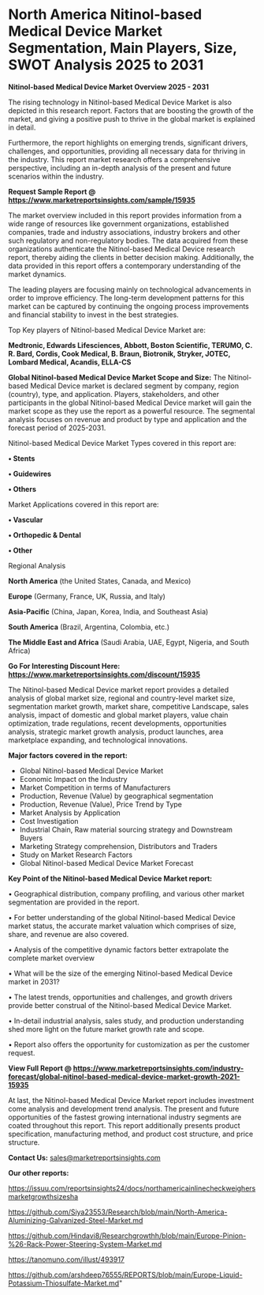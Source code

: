 # North America Nitinol-based Medical Device Market Segmentation, Main Players, Size, SWOT Analysis 2025 to 2031

<Strong> Nitinol-based Medical Device Market Overview 2025 - 2031</strong>

The rising technology in Nitinol-based Medical Device Market is also depicted in this research report. Factors that are boosting the growth of the market, and giving a positive push to thrive in the global market is explained in detail.

Furthermore, the report highlights on emerging trends, significant drivers, challenges, and opportunities, providing all necessary data for thriving in the industry. This report market research offers a comprehensive perspective, including an in-depth analysis of the present and future scenarios within the industry.

<strong>Request Sample Report @ <a href=https://www.marketreportsinsights.com/sample/15935>https://www.marketreportsinsights.com/sample/15935</a></strong>

The market overview included in this report provides information from a wide range of resources like government organizations, established companies, trade and industry associations, industry brokers and other such regulatory and non-regulatory bodies. The data acquired from these organizations authenticate the Nitinol-based Medical Device research report, thereby aiding the clients in better decision making. Additionally, the data provided in this report offers a contemporary understanding of the market dynamics.

The leading players are focusing mainly on technological advancements in order to improve efficiency. The long-term development patterns for this market can be captured by continuing the ongoing process improvements and financial stability to invest in the best strategies.

Top Key players of Nitinol-based Medical Device Market are:

<strong>Medtronic, Edwards Lifesciences, Abbott, Boston Scientific, TERUMO, C. R. Bard, Cordis, Cook Medical, B. Braun, Biotronik, Stryker, JOTEC, Lombard Medical, Acandis, ELLA-CS</strong>

<strong><b>Global Nitinol-based Medical Device Market Scope and Size:</b></strong>
The Nitinol-based Medical Device market is declared segment by company, region (country), type, and application. Players, stakeholders, and other participants in the global Nitinol-based Medical Device market will gain the market scope as they use the report as a powerful resource. The segmental analysis focuses on revenue and product by type and application and the forecast period of 2025-2031.

Nitinol-based Medical Device Market Types covered in this report are:

<strong>• Stents

• Guidewires

• Others</strong>

Market Applications covered in this report are:

<strong>• Vascular

• Orthopedic & Dental

• Other</strong> 

Regional Analysis

<strong>North America</strong> (the United States, Canada, and Mexico)

<strong>Europe</strong> (Germany, France, UK, Russia, and Italy)

<strong>Asia-Pacific</strong> (China, Japan, Korea, India, and Southeast Asia)

<strong>South America</strong> (Brazil, Argentina, Colombia, etc.)

<strong>The Middle East and Africa</strong> (Saudi Arabia, UAE, Egypt, Nigeria, and South Africa)

<strong>Go For Interesting Discount Here: <a href=https://www.marketreportsinsights.com/discount/15935>https://www.marketreportsinsights.com/discount/15935</a></strong>

The Nitinol-based Medical Device market report provides a detailed analysis of global market size, regional and country-level market size, segmentation market growth, market share, competitive Landscape, sales analysis, impact of domestic and global market players, value chain optimization, trade regulations, recent developments, opportunities analysis, strategic market growth analysis, product launches, area marketplace expanding, and technological innovations.

<strong><b>Major factors covered in the report:</b></strong>
<ul>
  <li>Global Nitinol-based Medical Device Market </li>
  <li>Economic Impact on the Industry</li>
  <li>Market Competition in terms of Manufacturers</li>
  <li>Production, Revenue (Value) by geographical segmentation</li>
  <li>Production, Revenue (Value), Price Trend by Type</li>
  <li>Market Analysis by Application</li>
  <li>Cost Investigation</li>
  <li>Industrial Chain, Raw material sourcing strategy and Downstream Buyers</li>
  <li>Marketing Strategy comprehension, Distributors and Traders</li>
  <li>Study on Market Research Factors</li>
  <li>Global Nitinol-based Medical Device Market Forecast</li>
</ul>

<strong><b>Key Point of the Nitinol-based Medical Device Market report:</b></strong>

• Geographical distribution, company profiling, and various other market segmentation are provided in the report.

• For better understanding of the global Nitinol-based Medical Device market status, the accurate market valuation which comprises of size, share, and revenue are also covered.

• Analysis of the competitive dynamic factors better extrapolate the complete market overview

• What will be the size of the emerging Nitinol-based Medical Device market in 2031?

• The latest trends, opportunities and challenges, and growth drivers provide better construal of the Nitinol-based Medical Device Market.

• In-detail industrial analysis, sales study, and production understanding shed more light on the future market growth rate and scope.

• Report also offers the opportunity for customization as per the customer request.

<strong><b>View Full Report @ <a href=https://www.marketreportsinsights.com/industry-forecast/global-nitinol-based-medical-device-market-growth-2021-15935>https://www.marketreportsinsights.com/industry-forecast/global-nitinol-based-medical-device-market-growth-2021-15935</a></b></strong>


At last, the Nitinol-based Medical Device Market report includes investment come analysis and development trend analysis. The present and future opportunities of the fastest growing international industry segments are coated throughout this report. This report additionally presents product specification, manufacturing method, and product cost structure, and price structure.

<strong>Contact Us:</strong>
sales@marketreportsinsights.com

<strong>Our other reports:</strong>

<a href=https://issuu.com/reportsinsights24/docs/northamericainlinecheckweighersmarketgrowthsizesha>https://issuu.com/reportsinsights24/docs/northamericainlinecheckweighersmarketgrowthsizesha</a>

<a href=https://github.com/Siya23553/Research/blob/main/North-America-Aluminizing-Galvanized-Steel-Market.md>https://github.com/Siya23553/Research/blob/main/North-America-Aluminizing-Galvanized-Steel-Market.md</a>

<a href=https://github.com/Hindavi8/Researchgrowthh/blob/main/Europe-Pinion-%26-Rack-Power-Steering-System-Market.md>https://github.com/Hindavi8/Researchgrowthh/blob/main/Europe-Pinion-%26-Rack-Power-Steering-System-Market.md</a>

<a href=https://tanomuno.com/illust/493917>https://tanomuno.com/illust/493917</a>

<a href=https://github.com/arshdeep76555/REPORTS/blob/main/Europe-Liquid-Potassium-Thiosulfate-Market.md>https://github.com/arshdeep76555/REPORTS/blob/main/Europe-Liquid-Potassium-Thiosulfate-Market.md</a>"
